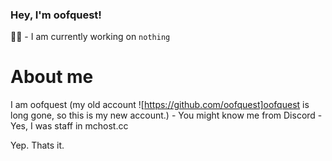 ### Hey, I'm oofquest!

👨‍💻 - I am currently working on `nothing`

# About me

I am oofquest (my old account ![https://github.com/oofquest]oofquest is long gone, so this is my new account.)
    - You might know me from Discord
    - Yes, I was staff in mchost.cc


Yep. Thats it.

